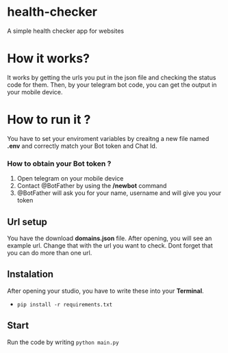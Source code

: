 # health-checker
A simple health checker app for websites

# How it works?
It works by getting the urls you put in the json file and checking the status code for them.
Then, by your telegram bot code, you can get the output in your mobile device.

# How to run it ?
You have to set your enviroment variables by creaitng a new file named **.env** and correctly match your Bot token and Chat Id.

 ### How to obtain your Bot token ?
 1. Open telegram on your mobile device
 2. Contact @BotFather by using the **/newbot** command 
 3. @BotFather will ask you for your name, username and will give you your token  

## Url setup
You have the download **domains.json** file. After opening, you will see an example url. Change that with the url you want to check. Dont forget that you can do more than one url.

## Instalation
After opening your studio, you have to write these into your **Terminal**.
- `pip install -r requirements.txt `

## Start
Run the code by writing `python main.py`




